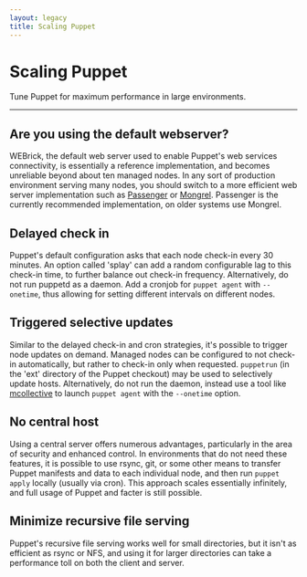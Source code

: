 ```yaml
---
layout: legacy
title: Scaling Puppet
---
```


Scaling Puppet
==============

Tune Puppet for maximum performance in large environments.

* * *

Are you using the default webserver?
------------------------------------

WEBrick, the default web server used to enable Puppet's web services connectivity, is essentially a reference
implementation, and becomes unreliable beyond about ten managed nodes. In any sort of production environment serving many nodes, you should switch to a more efficient web server implementation such as [Passenger](./passenger.html) or [Mongrel](./mongrel.html). Passenger is the currently recommended implementation, on older systems use Mongrel.

Delayed check in
----------------

Puppet's default configuration asks that each node check-in every 30 minutes.  An option called 'splay' can add a random configurable lag to this check-in time, to further balance out check-in frequency.  Alternatively, do not run puppetd as a daemon.  Add a cronjob for `puppet agent` with `--onetime`, thus allowing for setting different intervals on different nodes.

Triggered selective updates
---------------------------

Similar to the delayed check-in and cron strategies, it's possible to trigger node updates on demand.  Managed nodes can be configured to not check-in automatically, but rather to check-in only when requested.  `puppetrun` (in the 'ext' directory of the Puppet checkout) may be used to selectively update hosts.  Alternatively, do not run the daemon, instead use a tool like [mcollective](http://www.puppetlabs.com/mcollective/introduction/) to launch `puppet agent` with the `--onetime` option.

No central host
---------------

Using a central server offers numerous advantages, particularly in the area of security and enhanced control.  In environments that do not need these features, it is possible to use rsync, git, or some other means to transfer Puppet manifests and data to each individual node, and then run `puppet apply` locally (usually via cron).   This approach scales essentially infinitely, and full usage of Puppet and facter is still possible.

Minimize recursive file serving
-------------------------------

Puppet's recursive file serving works well for small directories, but it isn't as efficient as rsync or NFS, and using it for larger directories can take a performance toll on both the client and server.


